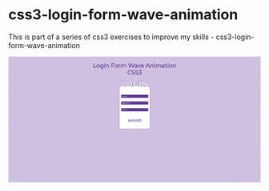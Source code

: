 # css3-login-form-wave-animation
This is part of a series of css3 exercises to improve my skills - css3-login-form-wave-animation

![Screenshot](css3-login-form-wave-animation.png)
